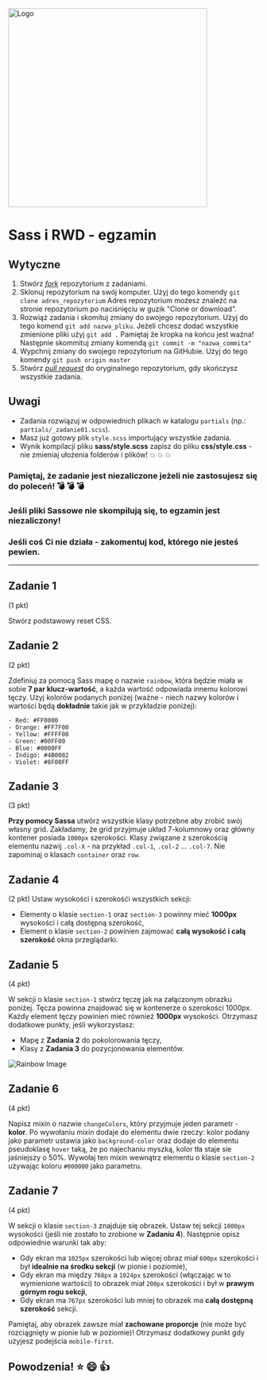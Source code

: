 <img alt="Logo" src="http://coderslab.pl/svg/logo-coderslab.svg" width="400">

# __Sass i RWD - egzamin__

## Wytyczne

1. Stwórz [*fork*](https://guides.github.com/activities/forking/) repozytorium z zadaniami.
2. Sklonuj repozytorium na swój komputer. Użyj do tego komendy `git clone adres_repozytorium`
Adres repozytorium możesz znaleźć na stronie repozytorium po naciśnięciu w guzik "Clone or download".
3. Rozwiąż zadania i skomituj zmiany do swojego repozytorium. Użyj do tego komend `git add nazwa_pliku`.
Jeżeli chcesz dodać wszystkie zmienione pliki użyj `git add .` 
Pamiętaj że kropka na końcu jest ważna!
Następnie skommituj zmiany komendą `git commit -m "nazwa_commita"`
4. Wypchnij zmiany do swojego repozytorium na GitHubie.  Użyj do tego komendy `git push origin master`
5. Stwórz [*pull request*](https://help.github.com/articles/creating-a-pull-request) do oryginalnego repozytorium, gdy skończysz wszystkie zadania.

## Uwagi

* Zadania rozwiązuj w odpowiednich plikach w katalogu ```partials``` (np.: ```partials/_zadanie01.scss```).
* Masz już gotowy plik ```style.scss``` importujący wszystkie zadania.
* Wynik kompilacji pliku __sass/style.scss__ zapisz do pliku __css/style.css__ - nie zmieniaj ułożenia folderów i plików!
:boom: :boom: :boom:

### Pamiętaj, że zadanie jest __niezaliczone__ jeżeli nie zastosujesz się do poleceń! :bomb: :bomb: :bomb:
### Jeśli pliki Sassowe nie skompilują się, to egzamin jest __niezaliczony__!
### Jeśli coś Ci nie działa - zakomentuj kod, którego nie jesteś pewien.

---------------------------------------------------------------------

## Zadanie 1
(1 pkt)

Stwórz podstawowy reset CSS.

## Zadanie 2
(2 pkt)

Zdefiniuj za pomocą Sass mapę o nazwie ```rainbow```, która będzie miała w sobie __7 par klucz-wartość__, a każda wartość odpowiada innemu kolorowi tęczy. Użyj kolorów podanych poniżej (ważne -  niech nazwy kolorów i wartości będą __dokładnie__ takie jak w przykładzie poniżej):

    - Red: #FF0000
    - Orange: #FF7F00
    - Yellow: #FFFF00
    - Green: #00FF00
    - Blue: #0000FF
    - Indigo: #4B0082
    - Violet: #8F00FF


## Zadanie 3
(3 pkt)

 __Przy pomocy Sassa__ utwórz wszystkie klasy potrzebne aby zrobić swój własny grid. Zakładamy, że grid przyjmuje układ 7-kolumnowy oraz główny kontener posiada ```1000px``` szerokości. Klasy związane z szerokością elementu nazwij ```.col-X``` - na przykład ```.col-1```, ```.col-2``` ... ```.col-7```.
Nie zapominaj o klasach ```container``` oraz ```row```.

## Zadanie 4
(2 pkt)
Ustaw wysokości i szerokośći wszystkich sekcji:
- Elementy o klasie ```section-1``` oraz ```section-3``` powinny mieć __1000px__ wysokości i całą dostępną szerokość,
- Element o klasie ```section-2``` powinien zajmować __całą wysokość i całą szerokość__ okna przeglądarki.

## Zadanie 5
(4 pkt)

 W sekcji o klasie ```section-1``` stwórz tęczę jak na załączonym obrazku poniżej. Tęcza powinna znajdować się w kontenerze o szerokości 1000px. Każdy element tęczy powinien mieć również __1000px__ wysokości.
 Otrzymasz dodatkowe punkty, jeśli wykorzystasz:
 - Mapę z __Zadania 2__ do pokolorowania tęczy,
 - Klasy z __Zadania 3__ do pozycjonowania elementów.

![Rainbow Image](./img/rainbow.png)


## Zadanie 6
(4 pkt)

Napisz mixin o nazwie ```changeColors```, który przyjmuje jeden parametr - __kolor__. Po wywołaniu mixin dodaje do elementu dwie rzeczy:
kolor podany jako parametr ustawia jako ```background-color``` oraz dodaje do elementu pseudoklasę ```hover``` taką, że po najechaniu myszką, kolor tła staje sie jaśniejszy o 50%. Wywołaj ten mixin wewnątrz elementu o klasie ```section-2``` używając koloru ```#000000``` jako parametru.

## Zadanie 7
(4 pkt)

 W sekcji o klasie ```section-3``` znajduje się obrazek. Ustaw tej sekcji ```1000px``` wysokości (jeśli nie zostało to zrobione w __Zadaniu 4__). Następnie opisz odpowiednie warunki tak aby:
* Gdy ekran ma ```1025px``` szerokości lub więcej obraz miał ```600px``` szerokości i był __idealnie na środku sekcji__ (w pionie i poziomie),
* Gdy ekran ma między ```768px``` a ```1024px``` szerokości (włączając w to wymienione wartości) to obrazek miał ```200px``` szerokości i był w __prawym górnym rogu sekcji__,
* Gdy ekran ma ```767px``` szerokości lub mniej to obrazek ma __całą dostępną szerokość__ sekcji.


Pamiętaj, aby obrazek zawsze miał __zachowane proporcje__ (nie może być rozciągnięty w pionie lub w poziomie)!
Otrzymasz dodatkowy punkt gdy użyjesz podejścia ```mobile-first```.

## __Powodzenia!__ :star: :smile: :+1:
